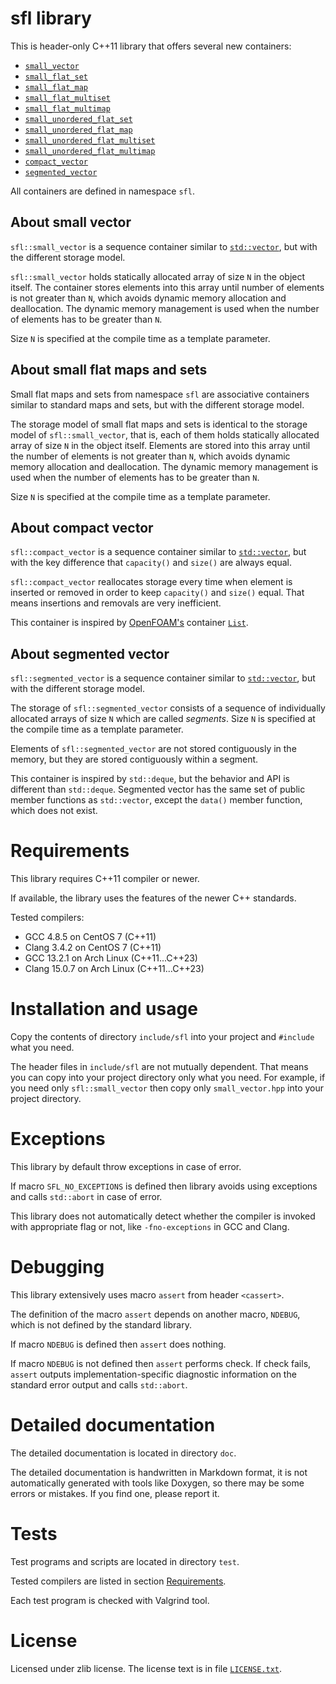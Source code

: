 # sfl library

This is header-only C++11 library that offers several new containers:

  * [`small_vector`](doc/small_vector.md)
  * [`small_flat_set`](doc/small_flat_set.md)
  * [`small_flat_map`](doc/small_flat_map.md)
  * [`small_flat_multiset`](doc/small_flat_multiset.md)
  * [`small_flat_multimap`](doc/small_flat_multimap.md)
  * [`small_unordered_flat_set`](doc/small_unordered_flat_set.md)
  * [`small_unordered_flat_map`](doc/small_unordered_flat_map.md)
  * [`small_unordered_flat_multiset`](doc/small_unordered_flat_multiset.md)
  * [`small_unordered_flat_multimap`](doc/small_unordered_flat_multimap.md)
  * [`compact_vector`](doc/compact_vector.md)
  * [`segmented_vector`](doc/segmented_vector.md)

All containers are defined in namespace `sfl`.



## About small vector

`sfl::small_vector` is a sequence container similar to [`std::vector`](https://en.cppreference.com/w/cpp/container/vector), but with the different storage model.

`sfl::small_vector` holds statically allocated array of size `N` in the object itself. The container stores elements into this array until number of elements is not greater than `N`, which avoids dynamic memory allocation and deallocation. The dynamic memory management is used when the number of elements has to be greater than `N`.

Size `N` is specified at the compile time as a template parameter.



## About small flat maps and sets

Small flat maps and sets from namespace `sfl` are associative containers similar to standard maps and sets, but with the different storage model.

The storage model of small flat maps and sets is identical to the storage model of `sfl::small_vector`, that is, each of them holds statically allocated array of size `N` in the object itself. Elements are stored into this array until the number of elements is not greater than `N`, which avoids dynamic memory allocation and deallocation. The dynamic memory management is used when the number of elements has to be greater than `N`.

Size `N` is specified at the compile time as a template parameter.



## About compact vector

`sfl::compact_vector` is a sequence container similar to [`std::vector`](https://en.cppreference.com/w/cpp/container/vector), but with the key difference that `capacity()` and `size()` are always equal.

`sfl::compact_vector` reallocates storage every time when element is inserted or removed in order to keep `capacity()` and `size()` equal. That means insertions and removals are very inefficient.

This container is inspired by [OpenFOAM's](https://openfoam.org/) container [`List`](https://github.com/OpenFOAM/OpenFOAM-dev/blob/master/src/OpenFOAM/containers/Lists/List/List.H).



## About segmented vector

`sfl::segmented_vector` is a sequence container similar to [`std::vector`](https://en.cppreference.com/w/cpp/container/vector), but with the different storage model.

The storage of `sfl::segmented_vector` consists of a sequence of individually allocated arrays of size `N` which are called *segments*. Size `N` is specified at the compile time as a template parameter.

Elements of `sfl::segmented_vector` are not stored contiguously in the memory, but they are stored contiguously within a segment.

This container is inspired by `std::deque`, but the behavior and API is different than `std::deque`. Segmented vector has the same set of public member functions as `std::vector`, except the `data()` member function, which does not exist.



# Requirements

This library requires C++11 compiler or newer.

If available, the library uses the features of the newer C++ standards.

Tested compilers:
* GCC 4.8.5 on CentOS 7 (C++11)
* Clang 3.4.2 on CentOS 7 (C++11)
* GCC 13.2.1 on Arch Linux (C++11...C++23)
* Clang 15.0.7 on Arch Linux (C++11...C++23)



# Installation and usage

Copy the contents of directory `include/sfl` into your project and `#include` what you need.

The header files in `include/sfl` are not mutually dependent. That means you can copy into your project directory only what you need. For example, if you need only `sfl::small_vector` then copy only `small_vector.hpp` into your project directory.



# Exceptions

This library by default throw exceptions in case of error.

If macro `SFL_NO_EXCEPTIONS` is defined then library avoids using exceptions and calls `std::abort` in case of error.

This library does not automatically detect whether the compiler is invoked with appropriate flag or not, like `-fno-exceptions` in GCC and Clang.



# Debugging

This library extensively uses macro `assert` from header `<cassert>`.

The definition of the macro `assert` depends on another macro, `NDEBUG`, which is not defined by the standard library.

If macro `NDEBUG` is defined then `assert` does nothing.

If macro `NDEBUG` is not defined then `assert` performs check. If check fails, `assert` outputs implementation-specific diagnostic information on the standard error output and calls `std::abort`.



# Detailed documentation

The detailed documentation is located in directory `doc`.

The detailed documentation is handwritten in Markdown format, it is not automatically generated with tools like Doxygen, so there may be some errors or mistakes. If you find one, please report it.



# Tests

Test programs and scripts are located in directory `test`.

Tested compilers are listed in section [Requirements](#requirements).

Each test program is checked with Valgrind tool.



# License

Licensed under zlib license. The license text is in file [`LICENSE.txt`](LICENSE.txt).
